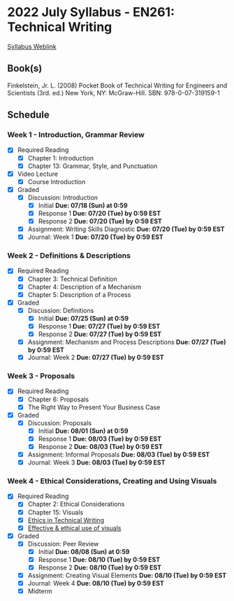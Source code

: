 # 2022 July Syllabus - EN261: Technical Writing

[Syllabus Weblink](https://content.grantham.edu/academics/GU_EN261/syllabus_0919.htm)

## Book(s)

Finkelstein, Jr. L. (2008) Pocket Book of Technical Writing for Engineers and Scientists (3rd. ed.) New York, NY: McGraw-Hill. SBN: 978-0-07-319159-1

## Schedule

### Week 1 - Introduction, Grammar Review

- [x] Required Reading
  - [x] Chapter 1: Introduction
  - [x] Chapter 13: Grammar, Style, and Punctuation
- [x] Video Lecture
  - [x] Course Introduction
- [x] Graded
  - [x] Discussion: Introduction
    - [x] Initial **Due: 07/18 (Sun) at 0:59**
    - [x] Response 1 **Due: 07/20 (Tue) by 0:59 EST**
    - [x] Response 2 **Due: 07/20 (Tue) by 0:59 EST**
  - [x] Assignment: Writing Skills Diagnostic **Due: 07/20 (Tue) by 0:59 EST**
  - [x] Journal: Week 1 **Due: 07/20 (Tue) by 0:59 EST**

### Week 2 - Definitions & Descriptions

- [x] Required Reading
  - [x] Chapter 3: Technical Definition
  - [x] Chapter 4: Description of a Mechanism
  - [x] Chapter 5: Description of a Process
- [x] Graded
  - [x] Discussion: Definitions
    - [x] Initial **Due: 07/25 (Sun) at 0:59**
    - [x] Response 1 **Due: 07/27 (Tue) by 0:59 EST**
    - [x] Response 2 **Due: 07/27 (Tue) by 0:59 EST**
  - [x] Assignment: Mechanism and Process Descriptions **Due: 07/27 (Tue) by 0:59 EST**
  - [x] Journal: Week 2 **Due: 07/27 (Tue) by 0:59 EST**

### Week 3 - Proposals

- [x] Required Reading
  - [x] Chapter 6: Proposals
  - [x] The Right Way to Present Your Business Case
- [x] Graded
  - [x] Discussion: Proposals
    - [x] Initial **Due: 08/01 (Sun) at 0:59**
    - [x] Response 1 **Due: 08/03 (Tue) by 0:59 EST**
    - [x] Response 2 **Due: 08/03 (Tue) by 0:59 EST**
  - [x] Assignment: Informal Proposals **Due: 08/03 (Tue) by 0:59 EST**
  - [x] Journal: Week 3 **Due: 08/03 (Tue) by 0:59 EST**

### Week 4 - Ethical Considerations, Creating and Using Visuals

- [x] Required Reading
  - [x] Chapter 2: Ethical Considerations
  - [x] Chapter 15: Visuals
  - [x] [Ethics in Technical Writing](https://coccoer.pressbooks.com/chapter/ethics-in-technical-writing/)
  - [x] [Effective & ethical use of visuals](https://issuu.com/mstconline/docs/effective___ethical_use_of_visuals_)
- [x] Graded
  - [x] Discussion: Peer Review
    - [x] Initial **Due: 08/08 (Sun) at 0:59**
    - [x] Response 1 **Due: 08/10 (Tue) by 0:59 EST**
    - [x] Response 2 **Due: 08/10 (Tue) by 0:59 EST**
  - [x] Assignment: Creating Visual Elements **Due: 08/10 (Tue) by 0:59 EST**
  - [x] Journal: Week 4 **Due: 08/10 (Tue) by 0:59 EST**
  - [x] Midterm